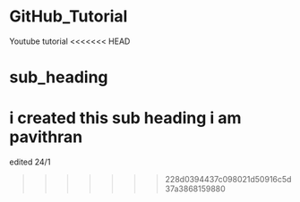 # GitHub_Tutorial
Youtube tutorial
<<<<<<< HEAD
# sub_heading
i created this sub heading
i am pavithran
=======
edited 24/1
>>>>>>> 228d0394437c098021d50916c5d37a3868159880
